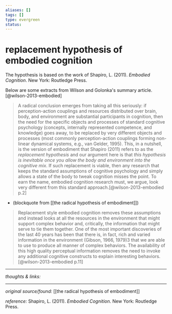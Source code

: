 ```yaml
---
aliases: []
tags: []
type: evergreen
status:
---
```


# replacement hypothesis of embodied cognition

The hypothesis is based on the work of Shapiro, L. (2011). _Embodied Cognition_. New York: Routledge Press.

Below are some extracts from Wilson and Golonka's summary article.[@wilson-2013-embodied]

> A radical conclusion emerges from taking all this seriously: if perception-action couplings and resources distributed over brain, body, and environment are substantial participants in cognition, then the need for the specific objects and processes of standard cognitive psychology (concepts, internally represented competence, and knowledge) goes away, to be replaced by very different objects and processes (most commonly perception-action couplings forming non-linear dynamical systems, e.g., van Gelder, 1995). This, in a nutshell, is the version of embodiment that Shapiro (2011) refers to as the _replacement hypothesis_ and our argument here is that _this hypothesis is inevitable once you allow the body and environment into the cognitive mix_. If such replacement is viable, then any research that keeps the standard assumptions of cognitive psychology and simply allows a state of the body to tweak cognition misses the point. To earn the name, embodied cognition research must, we argue, look very different from this standard approach.[@wilson-2013-embodied p.2] 
- (blockquote from [[the radical hypothesis of embodiment]])

> Replacement style embodied cognition removes these assumptions and instead looks at all the resources in the environment that might support complex behavior and, critically, the information that might serve to tie them together. One of the most important discoveries of the last 40 years has been that there is, in fact, rich and varied information in the environment (Gibson, 1966, 1979)3 that we are able to use to produce all manner of complex behaviors. The availability of this high quality perceptual information removes the need to invoke any additional cognitive constructs to explain interesting behaviors.[@wilson-2013-embodied p.11] 

---

_thoughts & links:_




---

_original source/found:_ [[the radical hypothesis of embodiment]]

_reference:_ Shapiro, L. (2011). _Embodied Cognition_. New York: Routledge Press.
